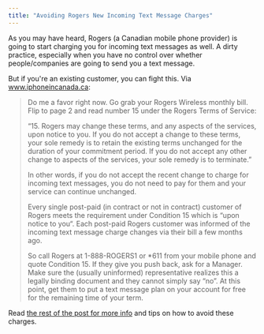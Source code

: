 ```yaml
---
title: "Avoiding Rogers New Incoming Text Message Charges"
---
```

<p>As you may have heard, Rogers (a Canadian mobile phone provider) is going to start charging you for incoming text messages as well.  A dirty practice, especially when you have no control over whether people/companies are going to send you a text message.</p>
<p>But if you're an existing customer, you can fight this.  Via <a href="https://www.iphoneincanada.ca/iphone-news/how-to-avoid-rogers-incoming-sms-charges/">www.iphoneincanada.ca</a>:</p>
<blockquote><p>Do me a favor right now. Go grab your Rogers Wireless monthly bill. Flip to page 2 and read number 15 under the Rogers Terms of Service:</p>
<p>“15. Rogers may change these terms, and any aspects of the services, upon notice to you. If you do not accept a change to these terms, your sole remedy is to retain the existing terms unchanged for the duration of your commitment period. If you do not accept any other change to aspects of the services, your sole remedy is to terminate.”</p>
<p>In other words, if you do not accept the recent change to charge for incoming text messages, you do not need to pay for them and your service can continue unchanged.</p>
<p>Every single post-paid (in contract or not in contract) customer of Rogers meets the requirement under Condition 15 which is “upon notice to you“. Each post-paid Rogers customer was informed of the incoming text message charge changes via their bill a few months ago.</p>
<p>So call Rogers at 1-888-ROGERS1 or *611 from your mobile phone and quote Condition 15. If they give you push back, ask for a Manager. Make sure the (usually uninformed) representative realizes this a legally binding document and they cannot simply say “no”. At this point, get them to put a text message plan on your account for free for the remaining time of your term. </p></blockquote>
<p>Read <a href="https://www.iphoneincanada.ca/iphone-news/how-to-avoid-rogers-incoming-sms-charges/">the rest of the post for more info</a> and tips on how to avoid these charges.</p>
